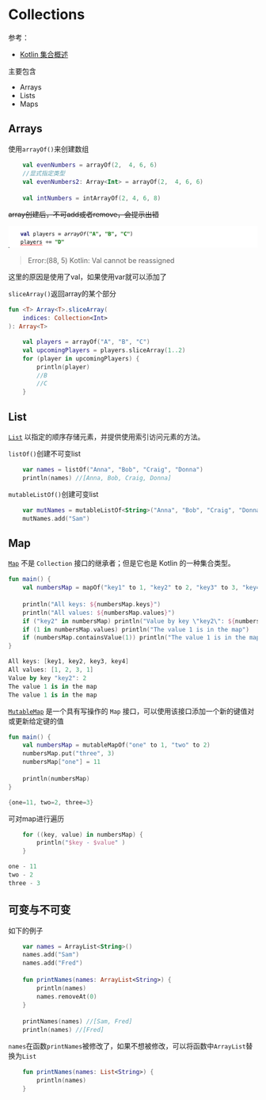 # Collections

参考：

+ [Kotlin 集合概述](https://www.kotlincn.net/docs/reference/collections-overview.html)

主要包含

+ Arrays
+ Lists
+ Maps

## Arrays

使用`arrayOf()`来创建数组

```kotlin
    val evenNumbers = arrayOf(2,  4, 6, 6)
    //显式指定类型
    val evenNumbers2: Array<Int> = arrayOf(2,  4, 6, 6)

    val intNumbers = intArrayOf(2, 4, 6, 8)
```

~~array创建后，不可add或者remove，会提示出错~~

![004](https://github.com/winfredzen/Android-Basic/blob/master/Kotlin/images/004.png)

> Error:(88, 5) Kotlin: Val cannot be reassigned

这里的原因是使用了val，如果使用var就可以添加了



`sliceArray()`返回array的某个部分

```kotlin
fun <T> Array<T>.sliceArray(
    indices: Collection<Int>
): Array<T>
```

```kotlin
    val players = arrayOf("A", "B", "C")
    val upcomingPlayers = players.sliceArray(1..2)
    for (player in upcomingPlayers) {
        println(player)
        //B
        //C
    }
```



## List

[`List`](https://kotlinlang.org/api/latest/jvm/stdlib/kotlin.collections/-list/index.html) 以指定的顺序存储元素，并提供使用索引访问元素的方法。

`listOf()`创建不可变list

```kotlin
    var names = listOf("Anna", "Bob", "Craig", "Donna")
    println(names) //[Anna, Bob, Craig, Donna]
```

`mutableListOf()`创建可变list

```kotlin
    var mutNames = mutableListOf<String>("Anna", "Bob", "Craig", "Donna")
    mutNames.add("Sam")
```



## Map

[`Map`](https://kotlinlang.org/api/latest/jvm/stdlib/kotlin.collections/-map/index.html) 不是 `Collection` 接口的继承者；但是它也是 Kotlin 的一种集合类型。

```kotlin
fun main() {
    val numbersMap = mapOf("key1" to 1, "key2" to 2, "key3" to 3, "key4" to 1)

    println("All keys: ${numbersMap.keys}")
    println("All values: ${numbersMap.values}")
    if ("key2" in numbersMap) println("Value by key \"key2\": ${numbersMap["key2"]}")    
    if (1 in numbersMap.values) println("The value 1 is in the map")
    if (numbersMap.containsValue(1)) println("The value 1 is in the map") // 同上
}
```

```kotlin
All keys: [key1, key2, key3, key4]
All values: [1, 2, 3, 1]
Value by key "key2": 2
The value 1 is in the map
The value 1 is in the map
```

[`MutableMap`](https://kotlinlang.org/api/latest/jvm/stdlib/kotlin.collections/-mutable-map/index.html) 是一个具有写操作的 `Map` 接口，可以使用该接口添加一个新的键值对或更新给定键的值

```kotlin
fun main() {
    val numbersMap = mutableMapOf("one" to 1, "two" to 2)
    numbersMap.put("three", 3)
    numbersMap["one"] = 11

    println(numbersMap)
}
```

```kotlin
{one=11, two=2, three=3}
```

可对map进行遍历

```kotlin
    for ((key, value) in numbersMap) {
        println("$key - $value" )
    }
```

```kotlin
one - 11
two - 2
three - 3
```



## 可变与不可变

如下的例子

```kotlin
    var names = ArrayList<String>()
    names.add("Sam")
    names.add("Fred")

    fun printNames(names: ArrayList<String>) {
        println(names)
        names.removeAt(0)
    }

    printNames(names) //[Sam, Fred]
    println(names) //[Fred]
```

`names`在函数`printNames`被修改了，如果不想被修改，可以将函数中`ArrayList`替换为`List`

```kotlin
    fun printNames(names: List<String>) {
        println(names)
    }
```



















